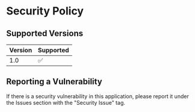 # Security Policy

## Supported Versions


| Version | Supported          |
| ------- | ------------------ |
| 1.0     | :white_check_mark: |


## Reporting a Vulnerability

If there is a security vulnerability in this application, please report it under the Issues section with the "Security Issue" tag.

